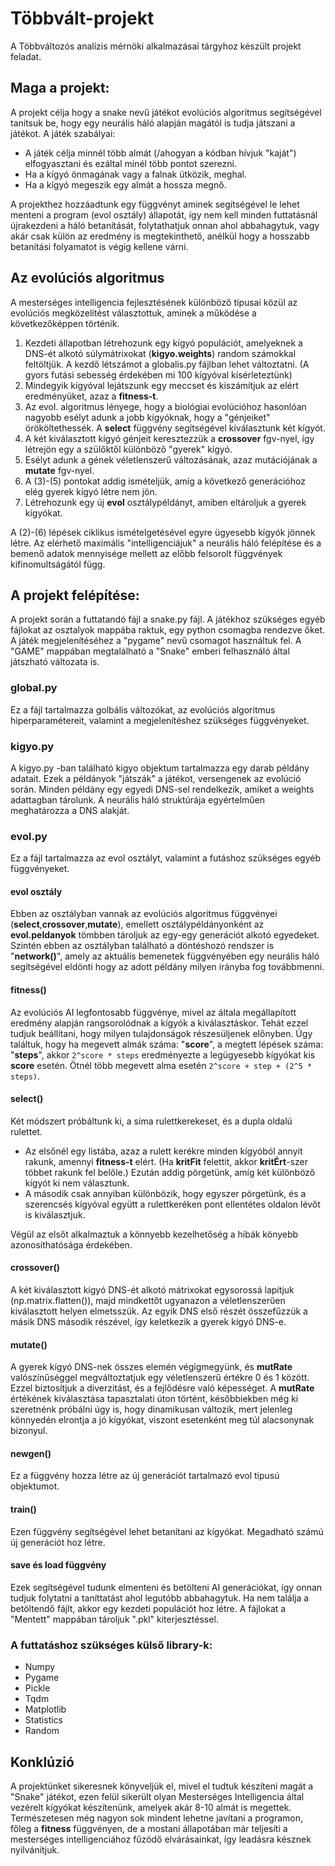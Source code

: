# Többvált-projekt
A Többváltozós analízis mérnöki alkalmazásai tárgyhoz készült projekt feladat.

## Maga a projekt:
A projekt célja hogy a snake nevű játékot evolúciós algoritmus segítségével tanítsuk be, hogy egy neurális háló alapján magától is tudja játszani a játékot.
A játék szabályai:
* A játék célja minnél több almát (/ahogyan a kódban hívjuk "kaját") elfogyasztani és ezáltal minél több pontot szerezni.
* Ha a kígyó önmagának vagy a falnak ütközik, meghal.
* Ha a kígyó megeszik egy almát a hossza megnő.

A projekthez hozzáadtunk egy függvényt aminek segítségével le lehet menteni a program (evol osztály) állapotát, így nem kell minden futtatásnál újrakezdeni a háló betanítását, folytathatjuk onnan ahol abbahagytuk, vagy akár csak külön az eredmény is megtekinthető, anélkül hogy a hosszabb betanítási folyamatot is végig kellene várni.

## Az evolúciós algoritmus

A mesterséges intelligencia fejlesztésének különböző típusai közül az evolúciós megközelítést választottuk, aminek a működése a következőképpen történik.
1. Kezdeti állapotban létrehozunk egy kígyó populációt, amelyeknek a DNS-ét alkotó súlymátrixokat (**kigyo.weights**) random számokkal feltöltjük. A kezdő létszámot a globalis.py fájlban lehet változtatni. (A gyors futási sebesség érdekében mi 100 kígyóval kísérleteztünk)
2. Mindegyik kígyóval lejátszunk egy meccset és kiszámítjuk az elért eredményüket, azaz a **fitness-t**.
3. Az evol. algoritmus lényege, hogy a biológiai evolúcióhoz hasonlóan nagyobb esélyt adunk a jobb kígyóknak, hogy a "génjeiket" örököltethessék. A **select** függvény segítségével kiválasztunk két kígyót.
4. A két kiválasztott kígyó génjeit keresztezzük a **crossover** fgv-nyel, így létrejön egy a szülőktől különböző "gyerek" kígyó.
5. Esélyt adunk a gének véletlenszerű változásának, azaz mutációjának a **mutate** fgv-nyel.
6. A (3)-(5) pontokat addig ismételjük, amíg a következő generációhoz elég gyerek kígyó létre nem jön.
7. Létrehozunk egy új **evol** osztálypéldányt, amiben eltároljuk a gyerek kígyókat.

A (2)-(6) lépések ciklikus ismételgetésével egyre ügyesebb kígyók jönnek létre. Az elérhető maximális "intelligenciájuk" a neurális háló felépítése és a bemenő adatok mennyisége mellett az előbb felsorolt függvények kifinomultságától függ.

## A projekt felépítése:

A projekt során a futtatandó fájl a snake.py fájl. A játékhoz szükséges egyéb fájlokat az osztalyok mappába raktuk, egy python csomagba rendezve őket.
A játék megjelenítéséhez a "pygame" nevű csomagot használtuk fel. A "GAME" mappában megtalálható a "Snake" emberi felhasználó által játszható változata is.

### global.py

Ez a fájl tartalmazza golbális változókat, az evolúciós algoritmus hiperparamétereit, valamint a megjelenítéshez szükséges függvényeket.

### kigyo.py

A kigyo.py -ban található kigyo objektum tartalmazza egy darab példány adatait. Ezek a példányok "játszák" a játékot, versengenek az evolúció során. Minden példány egy egyedi DNS-sel rendelkezik, amiket a weights adattagban tárolunk. A neurális háló struktúrája egyértelműen meghatározza a DNS alakját.

### evol.py

Ez a fájl tartalmazza az evol osztályt, valamint a futáshoz szükséges egyéb függvényeket.

#### evol osztály
Ebben az osztályban vannak az evolúciós algoritmus függvényei (**select**,**crossover**,**mutate**), emellett osztálypéldányonként az **evol.peldanyok** tömbben tároljuk az egy-egy generációt alkotó egyedeket. Szintén ebben az osztályban található a döntéshozó rendszer is "**network()**", amely az aktuális bemenetek függvényében egy neurális háló segítségével eldönti hogy az adott példány milyen irányba fog továbbmenni.

#### fitness()
Az evolúciós AI legfontosabb függvénye, mivel az általa megállapított eredmény alapján rangsorolódnak a kígyók a kiválasztáskor. Tehát ezzel tudjuk beállítani, hogy milyen tulajdonságok részesüljenek előnyben. Úgy találtuk, hogy ha megevett almák száma: "**score**", a megtett lépések száma: "**steps**", akkor `2^score * steps` eredményezte a legügyesebb kígyókat kis **score** esetén. Ötnél több megevett alma esetén `2^score + step + (2^5 * steps)`.

#### select()
Két módszert próbáltunk ki, a sima rulettkerekeset, és a dupla oldalú rulettet. 
* Az elsőnél egy listába, azaz a rulett kerékre minden kígyóból annyit rakunk, amennyi **fitness-t** elért. (Ha **kritFit** felettit, akkor **kritÉrt**-szer többet rakunk fel belőle.) Ezután addig pörgetünk, amíg két különböző kígyót ki nem választunk.
* A második csak annyiban különbözik, hogy egyszer pörgetünk, és a szerencsés kígyóval együtt a rulettkeréken pont ellentétes oldalon lévőt is kiválasztjuk.

Végül az elsőt alkalmaztuk a könnyebb kezelhetőség a hibák könyebb azonosíthatósága érdekében.

#### crossover()
A két kiválasztott kígyó DNS-ét alkotó mátrixokat egysorossá lapítjuk (np.matrix.flatten()), majd mindkettőt ugyanazon a véletlenszerűen kiválasztott helyen elmetsszük. Az egyik DNS első részét összefűzzük a másik DNS második részével, így keletkezik a gyerek kígyó DNS-e.

#### mutate()
A gyerek kígyó DNS-nek összes elemén végigmegyünk, és **mutRate** valószínűséggel megváltoztatjuk egy véletlenszerű értékre 0 és 1 között. Ezzel biztosítjuk a diverzitást, és a fejlődésre való képességet. A **mutRate** értékének kiválasztása tapasztalati úton történt, későbbiekben még ki szeretnénk próbálni úgy is, hogy dinamikusan változik, mert jelenleg könnyedén elrontja a jó kígyókat, viszont esetenként meg túl alacsonynak bizonyul.

#### newgen()
Ez a függvény hozza létre az új generációt tartalmazó evol tipusú objektumot.

#### train()
Ezen függvény segítségével lehet betanítani az kígyókat. Megadható számú új generációt hoz létre.

#### save és load függvény
Ezek segítségével tudunk elmenteni és betölteni AI generációkat, így onnan tudjuk folytatni a taníttatást ahol legutóbb abbahagytuk. Ha nem találja a betöltendő fájlt, akkor egy kezdeti populációt hoz létre. A fájlokat a "Mentett" mappában tároljuk ".pkl" kiterjesztéssel.

### A futtatáshoz szükséges külső library-k:

* Numpy
* Pygame
* Pickle
* Tqdm
* Matplotlib
* Statistics
* Random

## Konklúzió

A projektünket sikeresnek könyveljük el, mivel el tudtuk készíteni magát a "Snake" játékot, ezen felül sikerült olyan Mesterséges Intelligencia által vezérelt kígyókat készítenünk, amelyek akár 8-10 almát is megettek. Természetesen még nagyon sok mindent lehetne javítani a programon, főleg a **fitness** függvényen, de a mostani állapotában már teljesíti a mesterséges intelligenciához fűzödő elvárásainkat, így leadásra késznek nyilvánítjuk.
